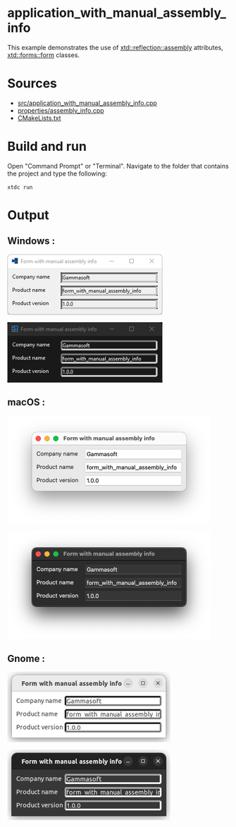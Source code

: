 # application_with_manual_assembly_info

This example demonstrates the use of [xtd::reflection::assembly](https://gammasoft71.github.io/xtd/reference_guides/latest/classxtd_1_1reflection_1_1assembly.html) attributes, [xtd::forms::form](https://gammasoft71.github.io/xtd/reference_guides/latest/classxtd_1_1forms_1_1form.html) classes.

# Sources

* [src/application_with_manual_assembly_info.cpp](src/application_with_manual_assembly_info.cpp)
* [properties/assembly_info.cpp](properties/assembly_info.cpp)
* [CMakeLists.txt](CMakeLists.txt)

# Build and run

Open "Command Prompt" or "Terminal". Navigate to the folder that contains the project and type the following:

```shell
xtdc run
```

# Output

## Windows :

![Screenshot](../../../../docs/pictures/examples/application_with_manual_assembly_info_w.png)

![Screenshot](../../../../docs/pictures/examples/application_with_manual_assembly_info_wd.png)

## macOS :

![Screenshot](../../../../docs/pictures/examples/application_with_manual_assembly_info_m.png)

![Screenshot](../../../../docs/pictures/examples/application_with_manual_assembly_info_md.png)

## Gnome :

![Screenshot](../../../../docs/pictures/examples/application_with_manual_assembly_info_g.png)

![Screenshot](../../../../docs/pictures/examples/application_with_manual_assembly_info_gd.png)
